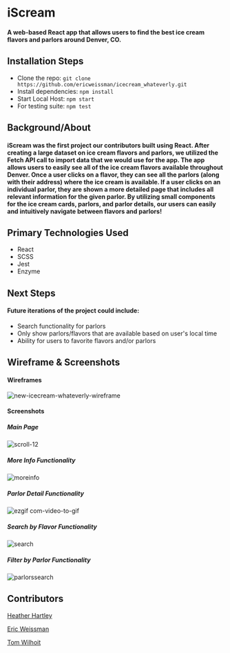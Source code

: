 # iScream
#### A web-based React app that allows users to find the best ice cream flavors and parlors around Denver, CO.

## Installation Steps
- Clone the repo: ```git clone https://github.com/ericweissman/icecream_whateverly.git```
- Install dependencies: ```npm install```
- Start Local Host: ```npm start```
- For testing suite: ```npm test```

## Background/About
#### iScream was the first project our contributors built using React. After creating a large dataset on ice cream flavors and parlors, we utilized the Fetch API call to import data that we would use for the app. The app allows users to easily see all of the ice cream flavors available throughout Denver. Once a user clicks on a flavor, they can see all the parlors (along with their address) where the ice cream is available. If a user clicks on an individual parlor, they are shown a more detailed page that includes all relevant information for the given parlor. By utilizing small components for the ice cream cards, parlors, and parlor details, our users can easily and intuitively navigate between flavors and parlors! 

## Primary Technologies Used
- React
- SCSS
- Jest
- Enzyme

## Next Steps
#### Future iterations of the project could include:
- Search functionality for parlors
- Only show parlors/flavors that are available based on user's local time
- Ability for users to favorite flavors and/or parlors

## Wireframe & Screenshots
#### Wireframes
![new-icecream-whateverly-wireframe](https://user-images.githubusercontent.com/20710327/50453475-70e4b000-0906-11e9-9505-1a15e18e11f2.png)

#### Screenshots
##### Main Page
![scroll-12](https://user-images.githubusercontent.com/20710327/50618002-4cac4480-0ead-11e9-8577-acd0a1ad548c.gif)

##### More Info Functionality
![moreinfo](https://user-images.githubusercontent.com/20710327/50617879-99435000-0eac-11e9-89e3-71287283f02e.gif)

##### Parlor Detail Functionality
![ezgif com-video-to-gif](https://user-images.githubusercontent.com/20710327/50645394-b15cb300-0f30-11e9-8f5f-474e59b83f99.gif)

##### Search by Flavor Functionality
![search](https://user-images.githubusercontent.com/20710327/50617730-e672f200-0eab-11e9-848f-b867cea97b65.gif)

##### Filter by Parlor Functionality
![parlorssearch](https://user-images.githubusercontent.com/20710327/50617928-ddceeb80-0eac-11e9-80c6-a6c78d60628b.gif)

## Contributors
[Heather Hartley](https://github.com/hlhartley)

[Eric Weissman](https://github.com/ericweissman)

[Tom Wilhoit](https://github.com/TomWilhoit)
